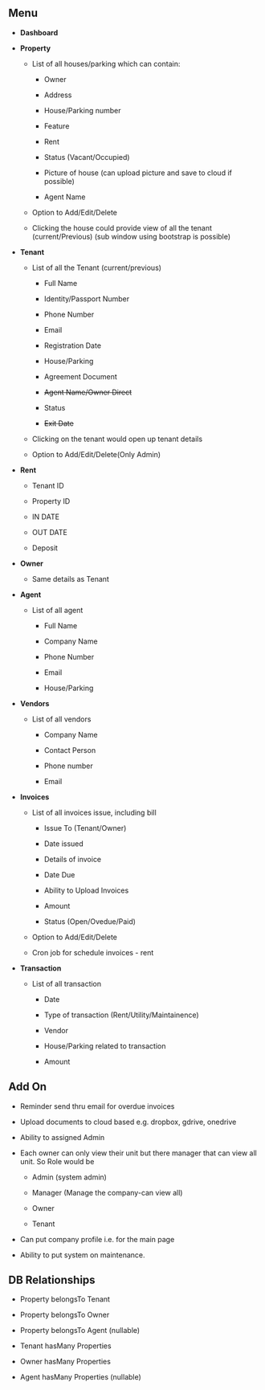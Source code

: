 ## Menu
- **Dashboard**
- **Property**

   - List of all houses/parking which can contain:

      - Owner

      - Address

      - House/Parking number

      - Feature

      - Rent

      - Status (Vacant/Occupied)

      - Picture of house (can upload picture and save to cloud if possible)

      - Agent Name

   - Option to Add/Edit/Delete

   - Clicking the house could provide view of all the tenant (current/Previous) (sub window
using bootstrap is possible)

- **Tenant**
   - List of all the Tenant (current/previous)

      - Full Name

      - Identity/Passport Number

      - Phone Number

      - Email

      - Registration Date

      - House/Parking

      - Agreement Document

      - ~~Agent Name/Owner Direct~~

      - Status

      - ~~Exit Date~~

   - Clicking on the tenant would open up tenant details

   - Option to Add/Edit/Delete(Only Admin)

- **Rent**
   
   - Tenant ID

   - Property ID

   - IN DATE

   - OUT DATE

   - Deposit
- **Owner**
   - Same details as Tenant

- **Agent**
   
   - List of all agent

      - Full Name

      - Company Name

      - Phone Number

      - Email

      - House/Parking

- **Vendors**
   - List of all vendors
  
      - Company Name

      - Contact Person

      - Phone number

      - Email

- **Invoices**

   - List of all invoices issue, including bill

      - Issue To (Tenant/Owner)

      - Date issued

      - Details of invoice

      - Date Due

      - Ability to Upload Invoices

      - Amount

      - Status (Open/Ovedue/Paid)

   - Option to Add/Edit/Delete

   - Cron job for schedule invoices - rent

- **Transaction**

   - List of all transaction

      - Date

      - Type of transaction (Rent/Utility/Maintainence)

      - Vendor

      - House/Parking related to transaction

      - Amount

## Add On

- Reminder send thru email for overdue invoices

- Upload documents to cloud based e.g. dropbox, gdrive, onedrive

- Ability to assigned Admin

- Each owner can only view their unit but there manager that can view all unit. So Role would be

   - Admin (system admin)

   - Manager (Manage the company-can view all)

   - Owner

   - Tenant

- Can put company profile i.e. for the main page

- Ability to put system on maintenance.

## DB Relationships

- Property belongsTo Tenant

- Property belongsTo Owner

- Property belongsTo Agent (nullable)

- Tenant hasMany Properties

- Owner hasMany Properties

- Agent hasMany Properties (nullable)
